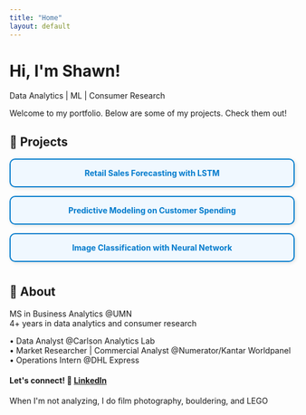```yaml
---
title: "Home"
layout: default
---
```


# Hi, I'm Shawn!
Data Analytics | ML | Consumer Research

Welcome to my portfolio. Below are some of my projects. Check them out!

## 📌 Projects

<div style="margin-bottom: 40px;">

  <p>
    <a href="projects/forecasting/" 
       style="display:block; text-align:center; padding:15px 25px; margin:15px auto; 
              border:2px solid #007acc; border-radius:10px; background:#f0f8ff; 
              color:#007acc; text-decoration:none; font-weight:bold; 
              box-shadow:2px 2px 6px rgba(0,0,0,0.1);">
      Retail Sales Forecasting with LSTM
    </a>
  </p>

  <p>
    <a href="projects/predictive/" 
       style="display:block; text-align:center; padding:15px 25px; margin:15px auto; 
              border:2px solid #007acc; border-radius:10px; background:#f0f8ff; 
              color:#007acc; text-decoration:none; font-weight:bold; 
              box-shadow:2px 2px 6px rgba(0,0,0,0.1);">
      Predictive Modeling on Customer Spending
    </a>
  </p>

  <p>
    <a href="projects/neuralnetwork/" 
       style="display:block; text-align:center; padding:15px 25px; margin:15px auto; 
              border:2px solid #007acc; border-radius:10px; background:#f0f8ff; 
              color:#007acc; text-decoration:none; font-weight:bold; 
              box-shadow:2px 2px 6px rgba(0,0,0,0.1);">
      Image Classification with Neural Network
    </a>
  </p>

</div>

## 👾 About
MS in Business Analytics @UMN  
4+ years in data analytics and consumer research  
  
• Data Analyst @Carlson Analytics Lab  
• Market Researcher | Commercial Analyst @Numerator/Kantar Worldpanel  
• Operations Intern @DHL Express  
  
#### Let's connect! 🔗 [LinkedIn](https://www.linkedin.com/in/shang-chien-wang/)
  
When I'm not analyzing, I do film photography, bouldering, and LEGO  
